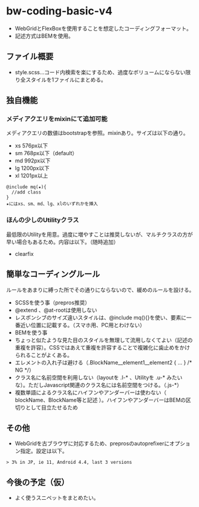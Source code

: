 # bw-coding-basic-v4

* WebGridとFlexBoxを使用することを想定したコーディングフォーマット。
* 記述方式はBEMを使用。

## ファイル概要

* style.scss…コード内検索を楽にするため、過度なボリュームにならない限り全スタイルを1ファイルにまとめる。

## 独自機能

### メディアクエリをmixinにて追加可能

メディアクエリの数値はbootstrapを参照。mixinあり。サイズは以下の通り。

* xs 576px以下
* sm 768px以下（default）
* md 992px以下
* lg 1200px以下
* xl 1201px以上

```
@include mq(★){
  //add class
}
★にはxs、sm、md、lg、xlのいずれかを挿入
```

### ほんの少しのUtilityクラス

最低限のUtilityを用意。過度に増やすことは推奨しないが、マルチクラスの方が早い場合もあるため。内容は以下。（随時追加）

* clearfix

## 簡単なコーディングルール

ルールをあまりに縛った所でその通りにならないので、緩めのルールを設ける。

* SCSSを使う事（prepros推奨）
* @extend 、@at-rootは使用しない
* レスポンシブのサイズ違いスタイルは、@include mq(){}を使い、要素に一番近い位置に記載する。（スマホ用、PC用とわけない）
* BEMを使う事
* ちょっと似たような見た目のスタイルを無理して流用しなくてよい（記述の重複を許容）。CSSではあえて重複を許容することで複雑化に歯止めをかけられることがよくある。
* エレメントの入れ子は避ける（.BlockName__element1__element2 { ... } /* NG */）
* クラス名に名前空間を利用しない（layoutを .l-* 、Utilityを .u-* みたいな）。ただしJavascript関連のクラス名には名前空間をつける。（.js-*）
* 複数単語によるクラス名にハイフンやアンダーバーは使わない（ blockName、BlockName等と記述 ）。ハイフンやアンダーバーはBEMの区切りとして目立たせるため

## その他

* WebGridを古ブラウザに対応するため、preprosのautoprefixerにオプション指定。設定は以下。

```
> 3% in JP, ie 11, Android 4.4, last 3 versions
```

## 今後の予定（仮）

* よく使うスニペットをまとめたい。
